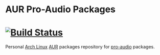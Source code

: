 # AUR Pro-Audio Packages

# [![Build Status]](https://travis-ci.com/aurbuilds/audio)

Personal [Arch Linux] [AUR] packages repository for
[pro-audio] packages.

[Build Status]: https://travis-ci.com/aurbuilds/audio.svg?branch=master
[Arch Linux]:   https://www.archlinux.org/
[AUR]:          https://aur.archlinux.org/
[pro-audio]:    https://wiki.archlinux.org/index.php/Professional_audio
